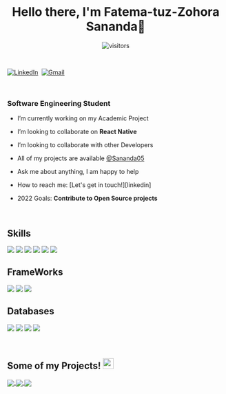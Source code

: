 <p>
  <h1 align="center"><b>Hello there, I'm Fatema-tuz-Zohora Sananda👋</b></h1>
</p>


<p align="center">
    <img align="center" alt="visitors" src="https://gpvc.arturio.dev/Sananda05" />
</p>

<p align="center">
<br>


<a href="https://www.linkedin.com/in/zohorasananda/"><img src="https://img.shields.io/badge/linkedin-%230077B5.svg?&style=for-the-badge&logo=linkedin&logoColor=white" alt="LinkedIn" /></a>&nbsp;
<a href="mailto:sananda@iut-dhaka.com?subject=Hello%20Sananda"><img src="https://img.shields.io/badge/gmail-%23D14836.svg?&style=for-the-badge&logo=gmail&logoColor=white" alt="Gmail"/></a>&nbsp;
<!--<a href="https://kkvanonymous.github.io/"><img alt="Website" src="https://img.shields.io/website?style=for-the-badge&up_message=portfolio&url=https%3A%2F%2Fkkvanonymous.github.io%2F"></a>-->
</p>

<br>

### Software Engineering Student
<!-- - 💻 SDE Intern @ <a href="https://pureid.io">PureID </a>-->

- I’m currently working on my Academic Project 

- I’m looking to collaborate on **React Native**

- I’m looking to collaborate with other Developers 

- All of my projects are available [@Sananda05](github.com/Sananda05)

- Ask me about anything, I am happy to help 

- How to reach me: [Let's get in touch!][linkedin]

- 2022 Goals: **Contribute to Open Source projects**

<br>

## Skills

![](https://img.shields.io/badge/Code-HTML5-informational?style=flat&logo=html5&logoColor=white&color=F8EA8C)
![](https://img.shields.io/badge/Code-CSS-informational?style=flat&logo=css3&logoColor=white&color=F8EA8C)
![](https://img.shields.io/badge/Code-JavaScript-informational?style=flat&logo=javascript&logoColor=white&color=F8EA8C)
![](https://img.shields.io/badge/Code-JAVA-informational?style=flat&logo=java&logoColor=white&color=F8EA8C)
![](https://img.shields.io/badge/Code-Nodejs-informational?style=flat&logo=Node.js&logoColor=white&color=F8EA8C)
![](https://img.shields.io/badge/Code-Python-informational?style=flat&logo=Python&logoColor=white&color=F8EA8C)

## FrameWorks

![](https://img.shields.io/badge/Framework-React-informational?style=flat&logo=react&logoColor=white&color=90ADC6)
![](https://img.shields.io/badge/Framework-Express-informational?style=flat&logo=express&logoColor=white&color=90ADC6)
![](https://img.shields.io/badge/Framework-Django-informational?style=flat&logo=django&logoColor=white&color=90ADC6)


## Databases

![](https://img.shields.io/badge/Database-MYSQL-informational?style=flat&logo=mysql&logoColor=white&color=ff471a)
![](https://img.shields.io/badge/Database-MongoDB-informational?style=flat&logo=mongodb&logoColor=white&color=ff471a)
![](https://img.shields.io/badge/Database-Firebase-informational?style=flat&logo=firebase&logoColor=white&color=ff471a)
![](https://img.shields.io/badge/Database-PostgreSQL-informational?style=flat&logo=prostgresql&logoColor=white&color=ff471a)

<br/>

## Some of my Projects! <img src="https://media.giphy.com/media/QssGEmpkyEOhBCb7e1/giphy.gif" width="25px">
<a href="https://github.com/Sananda05/CheckIT">
  <!-- Change the `github-readme-stats.anuraghazra1.vercel.app` to `github-readme-stats.vercel.app`  -->
  <img align="center" margin="1rem" src="https://github-readme-stats.vercel.app/api/pin/?username=Sananda05&repo=CheckIT&theme=dark" />
</a>  


<a href="https://github.com/Sananda05/BookStoreApp">
  <!-- Change the `github-readme-stats.anuraghazra1.vercel.app` to `github-readme-stats.vercel.app`  -->
  <img align="center" margin="1rem" src="https://github-readme-stats.vercel.app/api/pin/?username=Sananda05&repo=BookStoreApp&theme=dark" />
</a>

<a href="https://github.com/Ibtid/Have-E-Art">
  <!-- Change the `github-readme-stats.anuraghazra1.vercel.app` to `github-readme-stats.vercel.app`  -->
  <img align="center" src="https://github-readme-stats.vercel.app/api/pin/?username=Ibtid&repo=Have-E-Art&theme=dark" />
</a>

<Br>
<br/>
<br/>
 
 
 
 




